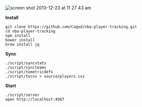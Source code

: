 ![screen shot 2013-12-23 at 11 27 43 am](https://f.cloud.github.com/assets/25/1802714/8c60c31e-6c08-11e3-9271-8e5d5876167e.png)

**Install**

```
git clone https://github.com/Caged/nba-player-tracking.git
cd nba-player-tracking
npm install
bower install
brew install jq
```

**Sync**

```
./script/syncstats
./script/syncteams
./script/tometricdefs
./script/tocsv > source/players.csv
```

**Start**

```
./script/server
open http://localhost:4567
```
